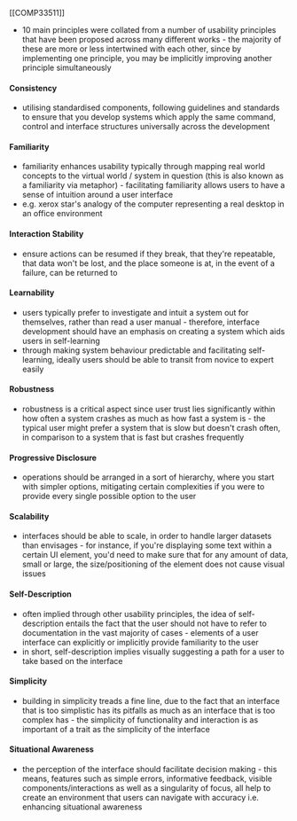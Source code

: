 [[COMP33511]]

- 10 main principles were collated from a number of usability principles that have been proposed across many different works - the majority of these are more or less intertwined with each other, since by implementing one principle, you may be implicitly improving another principle simultaneously 

#### Consistency
- utilising standardised components, following guidelines and standards to ensure that you develop systems which apply the same command, control and interface structures universally across the development

#### Familiarity
- familiarity enhances usability typically through mapping real world concepts to the virtual world / system in question (this is also known as a familiarity via metaphor) - facilitating familiarity allows users to have a sense of intuition around a user interface
- e.g. xerox star's analogy of the computer representing a real desktop in an office environment

#### Interaction Stability
- ensure actions can be resumed if they break, that they're repeatable, that data won't be lost, and the place someone is at, in the event of a failure, can be returned to

#### Learnability
- users typically prefer to investigate and intuit a system out for themselves, rather than read a user manual - therefore, interface development should have an emphasis on creating a system which aids users in self-learning
- through making system behaviour predictable and facilitating self-learning, ideally users should be able to transit from novice to expert easily

#### Robustness
- robustness is a critical aspect since user trust lies significantly within how often a system crashes as much as how fast a system is - the typical user might prefer a system that is slow but doesn't crash often, in comparison to a system that is fast but crashes frequently

#### Progressive Disclosure
- operations should be arranged in a sort of hierarchy, where you start with simpler options, mitigating certain complexities if you were to provide every single possible option to the user 

#### Scalability
- interfaces should be able to scale, in order to handle larger datasets than envisages - for instance, if you're displaying some text within a certain UI element, you'd need to make sure that for any amount of data, small or large, the size/positioning of the element does not cause visual issues

#### Self-Description
- often implied through other usability principles, the idea of self-description entails the fact that the user should not have to refer to documentation in the vast majority of cases - elements of a user interface can explicitly or implicitly provide familiarity to the user
- in short, self-description implies visually suggesting a path for a user to take based on the interface

#### Simplicity
- building in simplicity treads a fine line, due to the fact that an interface that is too simplistic has its pitfalls as much as an interface that is too complex has - the simplicity of functionality and interaction is as important of a trait as the simplicity of the interface

#### Situational Awareness
- the perception of the interface should facilitate decision making - this means, features such as simple errors, informative feedback, visible components/interactions as well as a singularity of focus, all help to create an environment that users can navigate with accuracy i.e. enhancing situational awareness